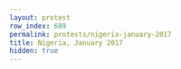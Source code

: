 ```yaml
---
layout: protest
row_index: 689
permalink: protests/nigeria-january-2017
title: Nigeria, January 2017
hidden: true
---
```


